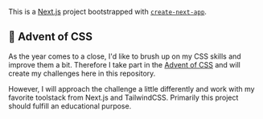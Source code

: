 This is a [Next.js](https://nextjs.org/) project bootstrapped with [`create-next-app`](https://github.com/vercel/next.js/tree/canary/packages/create-next-app).

## 🎄 Advent of CSS

As the year comes to a close, I'd like to brush up on my CSS skills and improve them a bit. Therefore I take part in the [Advent of CSS](https://www.adventofcss.com/) and will create my challenges here in this repository.

However, I will approach the challenge a little differently and work with my favorite toolstack from Next.js and TailwindCSS. Primarily this project should fulfill an educational purpose.
